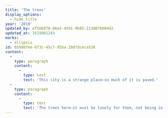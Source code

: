 ```yaml
---
title: 'The trees'
display_options:
  - hide_title
year: '2019'
updated_by: ef566878-06e2-4591-9b05-2130076004d2
updated_at: 1615081243
marks:
  - ellipsis
id: 65986fee-073c-45c7-95ba-2b0fdceca538
content:
  -
    type: paragraph
    content:
      -
        type: text
        text: 'This city is a strange place—so much of it is paved.'
  -
    type: paragraph
    content:
      -
        type: text
        text: 'The trees here—it must be lonely for them, not being in a forest; stretching their roots out and finding soil compacted by cement, soil sparse of arboreal conversation.'
---
```

